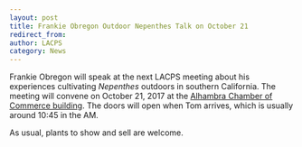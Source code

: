 ```yaml
---
layout: post
title: Frankie Obregon Outdoor Nepenthes Talk on October 21
redirect_from:
author: LACPS
category: News
---
```


Frankie Obregon will speak at the next LACPS meeting about his experiences cultivating <i>Nepenthes</i> outdoors in southern California. The meeting will convene on October 21, 2017 at the <a href="http://lacps.net/where-to-go" alt="" title="Where To Go">Alhambra Chamber of Commerce building</a>. The doors will open when Tom arrives, which is usually around 10:45 in the AM.

As usual, plants to show and sell are welcome.
